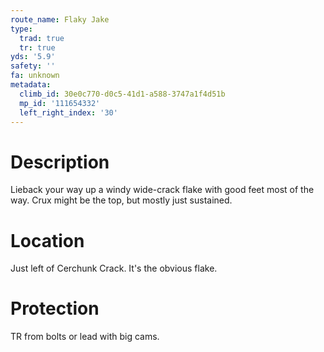 ```yaml
---
route_name: Flaky Jake
type:
  trad: true
  tr: true
yds: '5.9'
safety: ''
fa: unknown
metadata:
  climb_id: 30e0c770-d0c5-41d1-a588-3747a1f4d51b
  mp_id: '111654332'
  left_right_index: '30'
---
```

# Description
Lieback your way up a windy wide-crack flake with good feet most of the way. Crux might be the top, but mostly just sustained.

# Location
Just left of Cerchunk Crack. It's the obvious flake.

# Protection
TR from bolts or lead with big cams.
